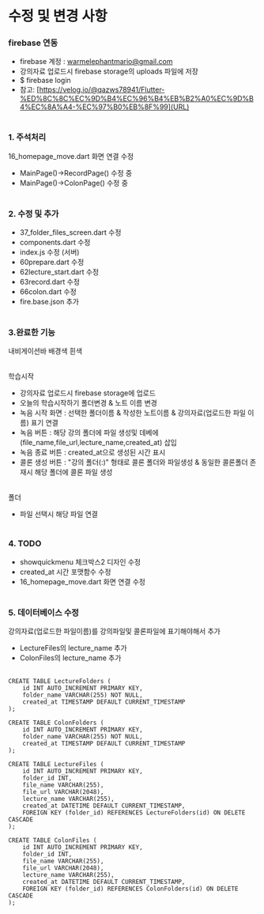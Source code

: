 # 수정 및 변경 사항

### firebase 연동
- firebase 계정 : warmelephantmario@gmail.com<br>
- 강의자료 업로드시 firebase storage의 uploads 파일에 저장<br>
- $ firebase login<br>
- 참고: 
[https://velog.io/@qazws78941/Flutter-%ED%8C%8C%EC%9D%B4%EC%96%B4%EB%B2%A0%EC%9D%B4%EC%8A%A4-%EC%97%B0%EB%8F%99](URL) <br><br>

### 1. 주석처리
16_homepage_move.dart 화면 연결 수정<br>
- MainPage()->RecordPage() 수정 중<br>
- MainPage()->ColonPage() 수정 중<br><br>

### 2. 수정 및 추가
- 37_folder_files_screen.dart 수정<br>
- components.dart 수정<br>
- index.js 수정 (서버)<br>
- 60prepare.dart 수정<br>
- 62lecture_start.dart 수정<br>
- 63record.dart 수정<br>
- 66colon.dart 수정<br>
- fire.base.json 추가<br><br>

### 3.완료한 기능
내비게이션바 배경색 흰색<br><br>

학습시작 <br>
- 강의자료 업로드시 firebase storage에 업로드 <br>
- 오늘의 학습시작하기 폴더변경 & 노트 이름 변경 <br>
- 녹음 시작 화면 : 선택한 폴더이름 & 작성한 노트이름 & 강의자료(업로드한 파일 이름) 표기 연결<br>
- 녹음 버튼 : 해당 강의 폴더에 파일 생성및 데베에 (file_name,file_url,lecture_name,created_at) 삽입<br>
- 녹음 종료 버튼 : created_at으로 생성된 시간 표시<br>
- 콜론 생성 버튼 : "강의 폴더(:)" 형태로 콜론 폴더와 파일생성 & 동일한 콜론폴더 존재시 해당 폴더에 콜론 파일 생성<br><br>

폴더<br>
- 파일 선택시 해당 파일 연결 <br><br>

### 4. TODO
- showquickmenu 체크박스2 디자인 수정<br>
- created_at 시간 포맷함수 수정<br>
- 16_homepage_move.dart 화면 연결 수정<br><br>

### 5. 데이터베이스 수정
강의자료(업로드한 파일이름)를 강의파일및 콜론파일에 표기해야해서 추가<br>
- LectureFiles의 lecture_name 추가 <br>
- ColonFiles의 lecture_name 추가 <br><br>
```
CREATE TABLE LectureFolders (
    id INT AUTO_INCREMENT PRIMARY KEY,
    folder_name VARCHAR(255) NOT NULL,
    created_at TIMESTAMP DEFAULT CURRENT_TIMESTAMP
);

CREATE TABLE ColonFolders (
    id INT AUTO_INCREMENT PRIMARY KEY,
    folder_name VARCHAR(255) NOT NULL,
    created_at TIMESTAMP DEFAULT CURRENT_TIMESTAMP
);

CREATE TABLE LectureFiles (
    id INT AUTO_INCREMENT PRIMARY KEY,
    folder_id INT,
    file_name VARCHAR(255),
    file_url VARCHAR(2048),
    lecture_name VARCHAR(255),
    created_at DATETIME DEFAULT CURRENT_TIMESTAMP,
    FOREIGN KEY (folder_id) REFERENCES LectureFolders(id) ON DELETE CASCADE
);

CREATE TABLE ColonFiles (
    id INT AUTO_INCREMENT PRIMARY KEY,
    folder_id INT,
    file_name VARCHAR(255),
    file_url VARCHAR(2048),
    lecture_name VARCHAR(255),
    created_at DATETIME DEFAULT CURRENT_TIMESTAMP,
    FOREIGN KEY (folder_id) REFERENCES ColonFolders(id) ON DELETE CASCADE
);
```
